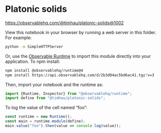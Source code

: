 # Platonic solids

https://observablehq.com/@timhau/platonic-solids@1002

View this notebook in your browser by running a web server in this folder. For
example:

~~~sh
python -m SimpleHTTPServer
~~~

Or, use the [Observable Runtime](https://github.com/observablehq/runtime) to
import this module directly into your application. To npm install:

~~~sh
npm install @observablehq/runtime@4
npm install https://api.observablehq.com/d/2b3d04ac5bd6ac41.tgz?v=3
~~~

Then, import your notebook and the runtime as:

~~~js
import {Runtime, Inspector} from "@observablehq/runtime";
import define from "@timhau/platonic-solids";
~~~

To log the value of the cell named “foo”:

~~~js
const runtime = new Runtime();
const main = runtime.module(define);
main.value("foo").then(value => console.log(value));
~~~
